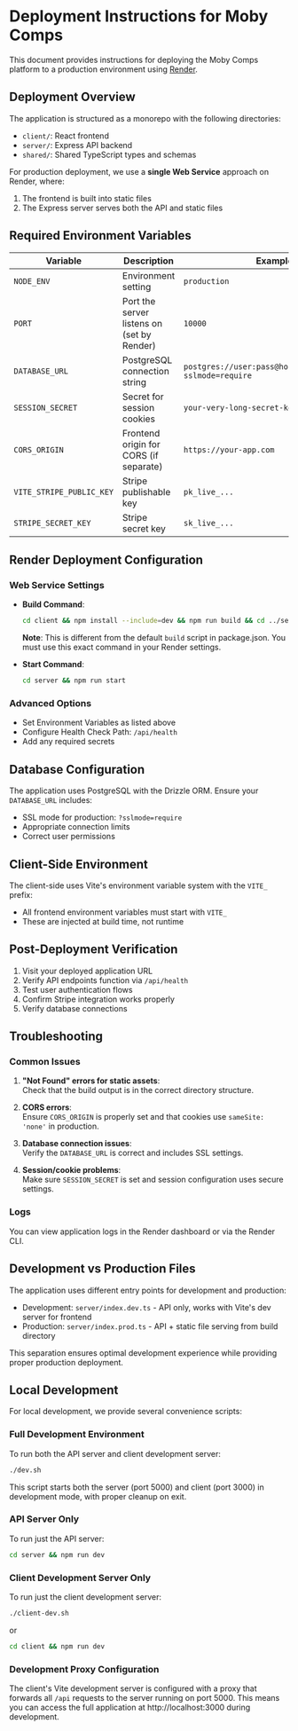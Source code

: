 # Deployment Instructions for Moby Comps

This document provides instructions for deploying the Moby Comps platform to a production environment using [Render](https://render.com/).

## Deployment Overview

The application is structured as a monorepo with the following directories:

- `client/`: React frontend
- `server/`: Express API backend
- `shared/`: Shared TypeScript types and schemas

For production deployment, we use a **single Web Service** approach on Render, where:

1. The frontend is built into static files
2. The Express server serves both the API and static files

## Required Environment Variables

| Variable | Description | Example |
|----------|-------------|---------|
| `NODE_ENV` | Environment setting | `production` |
| `PORT` | Port the server listens on (set by Render) | `10000` |
| `DATABASE_URL` | PostgreSQL connection string | `postgres://user:pass@host:port/database?sslmode=require` |
| `SESSION_SECRET` | Secret for session cookies | `your-very-long-secret-key` |
| `CORS_ORIGIN` | Frontend origin for CORS (if separate) | `https://your-app.com` |
| `VITE_STRIPE_PUBLIC_KEY` | Stripe publishable key | `pk_live_...` |
| `STRIPE_SECRET_KEY` | Stripe secret key | `sk_live_...` |

## Render Deployment Configuration

### Web Service Settings

- **Build Command**:  
  ```bash
  cd client && npm install --include=dev && npm run build && cd ../server && npm install
  ```
  
  **Note**: This is different from the default `build` script in package.json. You must use this exact command in your Render settings.

- **Start Command**:  
  ```bash
  cd server && npm run start
  ```

### Advanced Options

- Set Environment Variables as listed above
- Configure Health Check Path: `/api/health` 
- Add any required secrets

## Database Configuration 

The application uses PostgreSQL with the Drizzle ORM. Ensure your `DATABASE_URL` includes:

- SSL mode for production: `?sslmode=require`
- Appropriate connection limits
- Correct user permissions

## Client-Side Environment

The client-side uses Vite's environment variable system with the `VITE_` prefix:

- All frontend environment variables must start with `VITE_`
- These are injected at build time, not runtime

## Post-Deployment Verification

1. Visit your deployed application URL
2. Verify API endpoints function via `/api/health`
3. Test user authentication flows
4. Confirm Stripe integration works properly
5. Verify database connections

## Troubleshooting

### Common Issues

1. **"Not Found" errors for static assets**:  
   Check that the build output is in the correct directory structure.

2. **CORS errors**:  
   Ensure `CORS_ORIGIN` is properly set and that cookies use `sameSite: 'none'` in production.

3. **Database connection issues**:  
   Verify the `DATABASE_URL` is correct and includes SSL settings.

4. **Session/cookie problems**:  
   Make sure `SESSION_SECRET` is set and session configuration uses secure settings.

### Logs

You can view application logs in the Render dashboard or via the Render CLI.

## Development vs Production Files

The application uses different entry points for development and production:

- Development: `server/index.dev.ts` - API only, works with Vite's dev server for frontend
- Production: `server/index.prod.ts` - API + static file serving from build directory

This separation ensures optimal development experience while providing proper production deployment.

## Local Development

For local development, we provide several convenience scripts:

### Full Development Environment

To run both the API server and client development server:

```bash
./dev.sh
```

This script starts both the server (port 5000) and client (port 3000) in development mode, with proper cleanup on exit.

### API Server Only

To run just the API server:

```bash
cd server && npm run dev
```

### Client Development Server Only

To run just the client development server:

```bash
./client-dev.sh
```

or

```bash
cd client && npm run dev
```

### Development Proxy Configuration

The client's Vite development server is configured with a proxy that forwards all `/api` requests to the server running on port 5000. This means you can access the full application at http://localhost:3000 during development.